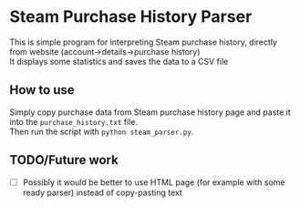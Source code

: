 # Steam Purchase History Parser

This is simple program for interpreting Steam purchase history, directly from website (account->details->purchase history)    
It displays some statistics and saves the data to a CSV file

## How to use
Simply copy purchase data from Steam purchase history page and paste it into the `purchase_history.txt` file.    
Then run the script with `python steam_parser.py`.


## TODO/Future work
- [ ] Possibly it would be better to use HTML page (for example with some ready parser) instead of copy-pasting text

